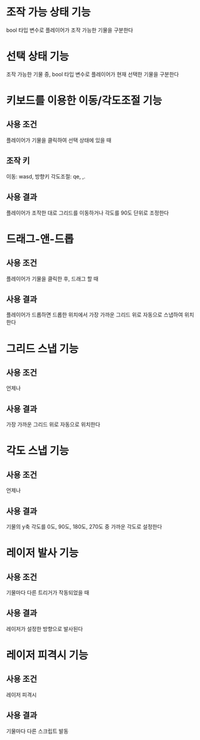 # 조작 가능 상태 기능
bool 타입 변수로 플레이어가 조작 가능한 기물을 구분한다
# 선택 상태 기능
조작 가능한 기물 중, bool 타입 변수로 플레이어가 현재 선택한 기물을 구분한다
# 키보드를 이용한 이동/각도조절 기능
## 사용 조건
플레이어가 기물을 클릭하여 선택 상태에 있을 때
## 조작 키
이동: wasd, 방향키
각도조절: qe, ,.
## 사용 결과
플레이어가 조작한 대로 그리드를 이동하거나 각도를 90도 단위로 조정한다

# 드래그-앤-드롭
## 사용 조건
플레이어가 기물을 클릭한 후, 드래그 할 때
## 사용 결과
플레이어가 드롭하면 드롭한 위치에서 가장 가까운 그리드 위로 자동으로 스냅하여 위치한다

# 그리드 스냅 기능
## 사용 조건
언제나
## 사용 결과
가장 가까운 그리드 위로 자동으로 위치한다

# 각도 스냅 기능
## 사용 조건
언제나
## 사용 결과
기물의 y축 각도를 0도, 90도, 180도, 270도 중 가까운 각도로 설정한다

# 레이저 발사 기능
## 사용 조건
기물마다 다른 트리거가 작동되었을 때
## 사용 결과
레이저가 설정한 방향으로 발사된다

# 레이저 피격시 기능
## 사용 조건
레이저 피격시
## 사용 결과
기물마다 다른 스크립트 발동